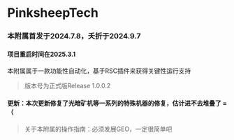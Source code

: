 PinksheepTech
=
### 本附属首发于2024.7.8，夭折于2024.9.7
#### 项目重启时间在2025.3.1
本附属属于一款功能性自动化，基于RSC插件来获得关键性运行支持
>  版本号为正式版Release 1.0.0.2
#### 更新：本次更新修复了光暗矿机等一系列的特殊机器的修复，估计进不去堆叠了 =（
>  关于本附属的操作指南：必须发展GEO，一定很简单吧
